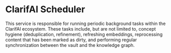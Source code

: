 # ClarifAI Scheduler

This service is responsible for running periodic background tasks within the ClarifAI ecosystem. These tasks include, but are not limited to, concept hygiene (deduplication, refinement), refreshing embeddings, reprocessing content that has been marked as dirty, and performing regular synchronization between the vault and the knowledge graph.
